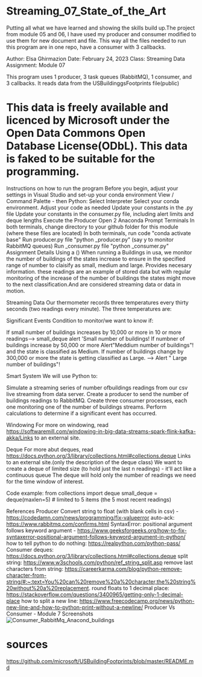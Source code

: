 # Streaming_07_State_of_the_Art
Putting all what we have learned and showing the skills build up.The project from module 05 and 06, I have used my producer and consumer modified to use them for new document and file.  This way all the files needed to run this program are in one repo, have a consumer with 3 callbacks.

Author: Elsa Ghirmazion
Date: February 24, 2023 
Class: Streaming Data Assignment: Module 07

This program uses 1 producer, 3 task queues (RabbitMQ), 1 consumer, and 3 callbacks. It reads data from the USBuildinggsFootprints file(public)
 # This data is freely available and licenced by Microsoft under the Open Data Commons Open Database License(ODbL). This data is faked to be suitable for the programming.

Instructions on how to run the program
Before you begin, adjust your settings in Visual Studio and set-up your conda environment
View / Command Palette - then Python: Select Interpreter
Select your conda environment.
Adjust your code as needed
Update your constants in the .py file
Update your constants in the consumer.py file, including alert limits and deque lengths
Execute the Producer
Open 2 Anaconda Prompt Terminals
In both terminals, change directory to your github folder for this module (where these files are located)
In both terminals, run code "conda activate base"
Run producer.py file "python _producer.py" (say y to monitor RabbitMQ queues)
Run _consumer.py file "python _consumer.py"
Assignment Details
Using a ()
When running a Buildings in usa, we monitor the number of buildings of the states increase to ensure in the specified range of number to claisify as small, medium and large. Provides necesary information.
these readings are an example of stored data but with regular monitoring of the increase of the number of buildings the states might move to the next classification.And are considered streaming data or data in motion.

Streaming Data
Our thermometer records three temperatures every thirty seconds (two readings every minute). The three temperatures are:

Significant Events
Condition to monitor/we want to know if:

If small number of buildings increases by 10,000 or more in 10 or more readings--> small_deque alert 'Small number of buildings! 
If numbner of buildings increase by 50,000 or more Alert"Meddium number of buildings"! and the state is classified as Medium.
If number of buildings change by 300,000 or more the state is getting classified as Large. --> Alert " Large number of buildings"!

Smart System
We will use Python to:

Simulate a streaming series of number ofbuildings readings from our csv live streaming from data server. 
Create a producer to send the number of buildings readings to RabbitMQ. Create three consumer processes, each one monitoring one of the number of buildings streams. Perform calculations to determine if a significant event has occurred.

Windowing
For more on windowing, read https://softwaremill.com/windowing-in-big-data-streams-spark-flink-kafka-akka/Links to an external site. 

Deque
For more abut deques, read https://docs.python.org/3/library/collections.html#collections.deque Links to an external site.(only the description of the deque class) We want to create a deque of limited size (to hold just the last n readings) - it'll act like a continuous queue The deque will hold only the number of readings we need for the time window of interest.

Code example: from collections import deque small_deque = deque(maxlen=5) # limited to 5 items (the 5 most recent readings)

References
Producer
Convert string to float (with blank cells in csv) - https://codedamn.com/news/programming/fix-valueerror
auto-ack: https://www.rabbitmq.com/confirms.html
SyntaxError: positional argument follows keyword argument - https://www.geeksforgeeks.org/how-to-fix-syntaxerror-positional-argument-follows-keyword-argument-in-python/
how to tell python to do nothing: https://realpython.com/python-pass/
Consumer
deques: https://docs.python.org/3/library/collections.html#collections.deque
split string: https://www.w3schools.com/python/ref_string_split.asp
remove last characters from string: https://careerkarma.com/blog/python-remove-character-from-string/#:~:text=You%20can%20remove%20a%20character,the%20string%20without%20a%20replacement.
round floats to 1 decimal place: https://stackoverflow.com/questions/3400965/getting-only-1-decimal-place
how to split a new line: https://www.freecodecamp.org/news/python-new-line-and-how-to-python-print-without-a-newline/
Producer Vs Consumer - Module 7 Screenshots
![Consumer_RabbitMq_Anacond_buildings](https://user-images.githubusercontent.com/105325747/221481606-d2980325-2eef-4824-ab9a-00bb7b8ea6e0.png)


# sources
<https://github.com/microsoft/USBuildingFootprints/blob/master/README.md>

